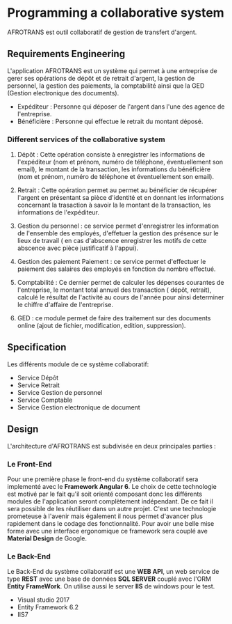 # Programming a collaborative system

 AFROTRANS est outil collaboratif de gestion de transfert d'argent.

## Requirements Engineering

L'application AFROTRANS est un système qui permet à une entreprise de gerer ses opérations de dépôt et de retrait d'argent, la gestion de personnel, la gestion des paiements, la comptabilité ainsi que la GED (Gestion electronique des documents).

 - Expéditeur : Personne qui déposer de l'argent dans l'une des agence de l'entreprise.
 - Bénéficière : Personne qui effectue le retrait du montant déposé.
 
 ### Different services of the collaborative system

1. Dépôt : Cette opération consiste à enregistrer les informations de l'expéditeur (nom et prénom, numéro de téléphone, éventuellement son email), le montant de la transaction, les informations du bénéficière (nom et prénom, numéro de téléphone et éventuellement son email).

2. Retrait : Cette opération permet au permet au bénéficier de récupérer l'argent en présentant sa pièce d'identité et en donnant les informations concernant la trasaction à savoir la le montant de la transaction, les informations de l'expéditeur.

3. Gestion du personnel : ce service permet d'enregistrer les information de l'ensemble des employés, d'effetuer la gestion des présence sur le lieux de travail ( en cas d'abscence enregistrer les motifs de cette abscence avec pièce justificatif à l'appui).

4. Gestion des paiement Paiement : ce service permet d'effectuer le paiement des salaires des employés en fonction du nombre effectué.

5. Comptabilité : Ce dernier permet de calculer les dépenses courantes de l'entreprise, le montant total annuel des transaction ( dépôt, retrait), calculé le résultat de l'activité au cours de l'année pour ainsi determiner le chiffre d'affaire de l'entreprise.

6. GED : ce module permet de faire des traitement sur des documents online (ajout de fichier, modification, edition, suppression).

## Specification

Les différents module de ce système collaboratif:

- Service Dépôt
- Service Retrait
- Service Gestion de personnel
- Service Comptable
- Service Gestion electronique de document

## Design

L'architecture d'AFROTRANS est subdivisée en deux principales parties :

### Le Front-End

 Pour une première phase le front-end du système collaboratif sera implementé avec le **Framework Angular 6**. Le choix de cette technologie est motivé par le fait qu'il soit orienté composant donc les différents modules de l'application seront complètement indépendant. De ce fait il sera possible de les réutiliser dans un autre projet. C'est une technologie prometeuse à l'avenir mais également il nous permet d'avancer plus rapidement dans le codage des fonctionnalité. Pour avoir une belle mise forme avec une interface ergonomique ce framework sera couplé ave **Material Design** de Google.
 
### Le Back-End

Le Back-End du système collaboratif est une **WEB API**, un web service de type **REST** avec une base de données **SQL SERVER** couplé avec l'ORM **Entity FrameWork**. On utilise aussi le server **IIS** de windows pour le test.

- Visual studio 2017
- Entity Framework 6.2 
- IIS7


